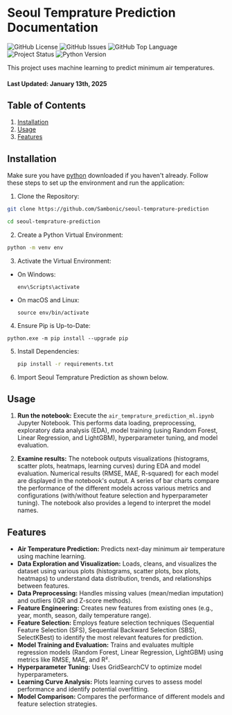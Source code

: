 # Seoul Temprature Prediction Documentation

![GitHub License](https://img.shields.io/github/license/Sambonic/seoul-temprature-prediction)
![GitHub Issues](https://img.shields.io/github/issues/Sambonic/seoul-temprature-prediction)
![GitHub Top Language](https://img.shields.io/github/languages/top/Sambonic/seoul-temprature-prediction)
![Project Status](https://img.shields.io/badge/status-active-brightgreen)
![Python Version](https://img.shields.io/badge/python-3.8%2B-blue)

This project uses machine learning to predict minimum air temperatures.

#### Last Updated: January 13th, 2025

## Table of Contents
1. [Installation](#installation)
2. [Usage](#usage)
3. [Features](#features)

<a name="installation"></a>
## Installation

Make sure you have [python](https://www.python.org/downloads/) downloaded if you haven't already.
Follow these steps to set up the environment and run the application:

1. Clone the Repository:
   
```bash
git clone https://github.com/Sambonic/seoul-temprature-prediction
```

```bash
cd seoul-temprature-prediction
```

2. Create a Python Virtual Environment:
```bash
python -m venv env
```

3. Activate the Virtual Environment:
- On Windows:
  ```
  env\Scripts\activate
  ```

- On macOS and Linux:
  ```
  source env/bin/activate
  ```
4. Ensure Pip is Up-to-Date:
  ```
  python.exe -m pip install --upgrade pip
  ```
5. Install Dependencies:

   ```bash
   pip install -r requirements.txt
   ```

6. Import Seoul Temprature Prediction as shown below.


<a name="usage"></a>
## Usage
1. **Run the notebook:** Execute the `air_temprature_prediction_ml.ipynb` Jupyter Notebook.  This performs data loading, preprocessing, exploratory data analysis (EDA), model training (using Random Forest, Linear Regression, and LightGBM), hyperparameter tuning, and model evaluation.

2. **Examine results:** The notebook outputs visualizations (histograms, scatter plots, heatmaps, learning curves) during EDA and model evaluation.  Numerical results (RMSE, MAE, R-squared) for each model are displayed in the notebook's output.  A series of bar charts compare the performance of the different models across various metrics and configurations (with/without feature selection and hyperparameter tuning).  The notebook also provides a legend to interpret the model names.


<a name="features"></a>
## Features
- **Air Temperature Prediction:** Predicts next-day minimum air temperature using machine learning.
- **Data Exploration and Visualization:**  Loads, cleans, and visualizes the dataset using various plots (histograms, scatter plots, box plots, heatmaps) to understand data distribution, trends, and relationships between features.
- **Data Preprocessing:** Handles missing values (mean/median imputation) and outliers (IQR and Z-score methods).
- **Feature Engineering:** Creates new features from existing ones (e.g., year, month, season, daily temperature range).
- **Feature Selection:** Employs feature selection techniques (Sequential Feature Selection (SFS), Sequential Backward Selection (SBS), SelectKBest) to identify the most relevant features for prediction.
- **Model Training and Evaluation:** Trains and evaluates multiple regression models (Random Forest, Linear Regression, LightGBM) using metrics like RMSE, MAE, and R².
- **Hyperparameter Tuning:** Uses GridSearchCV to optimize model hyperparameters.
- **Learning Curve Analysis:** Plots learning curves to assess model performance and identify potential overfitting.
- **Model Comparison:** Compares the performance of different models and feature selection strategies.


